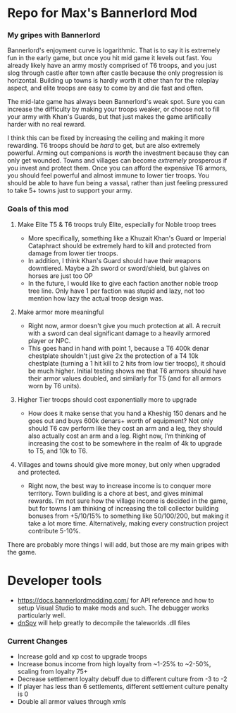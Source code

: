 # Repo for Max's Bannerlord Mod

### My gripes with Bannerlord

Bannerlord's enjoyment curve is logarithmic. That is to say it is extremely fun in the early game, but once you hit mid game it levels out fast. You already likely have an army mostly comprised of T6 troops, and you just slog through castle after town after castle because the only progression is horizontal. Building up towns is hardly worth it other than for the roleplay aspect, and elite troops are easy to come by and die fast and often.

The mid-late game has always been Bannerlord's weak spot. Sure you can increase the difficulty by making your troops weaker, or choose not to fill your army with Khan's Guards, but that just makes the game artifically harder with no real reward.

I think this can be fixed by increasing the ceiling and making it more rewarding. T6 troops should be *hard* to get, but are also extremely powerful. Arming out companions is *worth* the investment because they can only get wounded. Towns and villages can become *extremely* prosperous if you invest and protect them. Once you can afford the expensive T6 armors, you should feel powerful and almost immune to lower tier troops. You should be able to have fun being a vassal, rather than just feeling pressured to take 5+ towns just to support your army. 


### Goals of this mod
 1. Make Elite T5 & T6 troops truly Elite, especially for Noble troop trees
    - More specifically, something like a Khuzait Khan's Guard or Imperial Cataphract should be extremely hard to kill and protected from damage from lower tier troops.
    - In addition, I think Khan's Guard should have their weapons downtiered. Maybe a 2h sword or sword/shield, but glaives on horses are just too OP
    - In the future, I would like to give each faction another noble troop tree line. Only have 1 per faction was stupid and lazy, not too mention how lazy the actual troop design was.
 2. Make armor more meaningful
    - Right now, armor doesn't give you much protection at all. A recruit with a sword can deal significant damage to a heavily armored player or NPC.
    - This goes hand in hand with point 1, because a T6 400k denar chestplate shouldn't just give 2x the protection of a T4 10k chestplate (turning a 1 hit kill to 2 hits from low tier troops), it should be much higher. Initial testing shows me that T6 armors should have their armor values doubled, and similarly for T5 (and for all armors worn by T6 units).

 3. Higher Tier troops should cost exponentially more to upgrade
    - How does it make sense that you hand a Kheshig 150 denars and he goes out and buys 600k denars+ worth of equipment? Not only should T6 cav perform like they cost an arm and a leg, they should also actually cost an arm and a leg. Right now, I'm thinking of increasing the cost to be somewhere in the realm of 4k to upgrade to T5, and 10k to T6.

 4. Villages and towns should give more money, but only when upgraded and protected.
    - Right now, the best way to increase income is to conquer more territory. Town building is a chore at best, and gives minimal rewards. I'm not sure how the village income is decided in the game, but for towns I am thinking of increasing the toll collector building bonuses from +5/10/15% to something like 50/100/200, but making it take a lot more time. Alternatively, making every construction project contribute 5-10%.

There are probably more things I will add, but those are my main gripes with the game. 

# Developer tools

 - https://docs.bannerlordmodding.com/ for API reference and how to setup Visual Studio to make mods and such. The debugger works particularly well.
 - [dnSpy](https://dnspy.org/) will help greatly to decompile the taleworlds .dll files


### Current Changes
 - Increase gold and xp cost to upgrade troops
 - Increase bonus income from high loyalty from ~1-25% to ~2-50%, scaling from loyalty 75+
 - Decrease settlement loyalty debuff due to different culture from -3 to -2
 - If player has less than 6 settlements, different settlement culture penalty is 0
 - Double all armor values through xmls